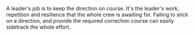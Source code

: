 A leader's job is to keep the direction on course.
It's the leader's work, repetition and resilience that the whole crew is awaiting for.
Failing to stick on a direction, and provide the required correction course can easily sidetrack the whole effort.